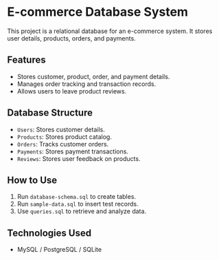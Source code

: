 # E-commerce Database System

This project is a relational database for an e-commerce system. It stores user details, products, orders, and payments.

## Features
- Stores customer, product, order, and payment details.
- Manages order tracking and transaction records.
- Allows users to leave product reviews.

## Database Structure
- `Users`: Stores customer details.
- `Products`: Stores product catalog.
- `Orders`: Tracks customer orders.
- `Payments`: Stores payment transactions.
- `Reviews`: Stores user feedback on products.

## How to Use
1. Run `database-schema.sql` to create tables.
2. Run `sample-data.sql` to insert test records.
3. Use `queries.sql` to retrieve and analyze data.

## Technologies Used
- MySQL / PostgreSQL / SQLite
